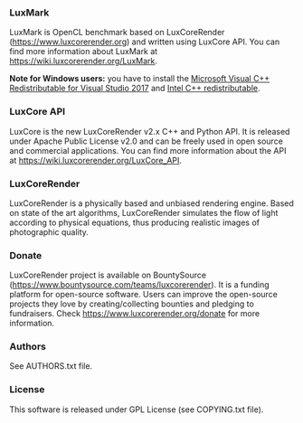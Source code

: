 ### LuxMark

LuxMark is OpenCL benchmark based on LuxCoreRender (https://www.luxcorerender.org)
and written using LuxCore API. You can find more information about LuxMark
at https://wiki.luxcorerender.org/LuxMark.

**Note for Windows users:** you have to install the [Microsoft Visual C++ Redistributable
for Visual Studio 2017](https://aka.ms/vs/15/release/vc_redist.x64.exe) and
[Intel C++ redistributable](https://software.intel.com/sites/default/files/managed/59/aa/ww_icl_redist_msi_2018.3.210.zip).

### LuxCore API

LuxCore is the new LuxCoreRender v2.x C++ and Python API. It is released under
Apache Public License v2.0 and can be freely used in open source and commercial
applications. You can find more information about the API at
https://wiki.luxcorerender.org/LuxCore_API.

### LuxCoreRender

LuxCoreRender is a physically based and unbiased rendering engine. Based on
state of the art algorithms, LuxCoreRender simulates the flow of light according
to physical equations, thus producing realistic images of photographic quality.

### Donate

LuxCoreRender project is available on BountySource (https://www.bountysource.com/teams/luxcorerender).
It is a funding platform for open-source software. Users can improve the
open-source projects they love by creating/collecting bounties and pledging to
fundraisers. Check https://www.luxcorerender.org/donate for more information.

### Authors

See AUTHORS.txt file.

### License

This software is released under GPL License (see COPYING.txt file).
